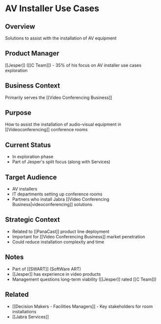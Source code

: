# AV Installer Use Cases

## Overview
Solutions to assist with the installation of AV equipment

## Product Manager
[[Jesper]] ([[C Team]]) - 35% of his focus on AV installer use cases exploration

## Business Context
Primarily serves the [[Video Conferencing Business]]

## Purpose
How to assist the installation of audio-visual equipment in [[Videoconferencing]] conference rooms

## Current Status
- In exploration phase
- Part of Jesper's split focus (along with Services)

## Target Audience
- AV installers
- IT departments setting up conference rooms
- Partners who install Jabra [[Video Conferencing Business|videoconferencing]] solutions

## Strategic Context
- Related to [[PanaCast]] product line deployment
- Important for [[Video Conferencing Business]] market penetration
- Could reduce installation complexity and time

## Notes
- Part of [[SWART]] (SoftWare ART)
- [[Jesper]] has experience in video products
- Management questions long-term viability ([[Jesper]] rated [[C Team]])

## Related
- [[Decision Makers - Facilities Managers]] - Key stakeholders for room installations
- [[Jabra Services]]